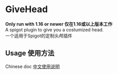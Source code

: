 # GiveHead  
**Only run with 1.16 or newer 仅在1.16或以上版本工作**  
A spigot plugin to give you a costumized head.  
一个适用于Spigot的定制头颅插件  
## Usage 使用方法  
Chinese doc [中文使用说明](https://docs.qq.com/doc/DS0JZT3J4VnNYaG9u)
